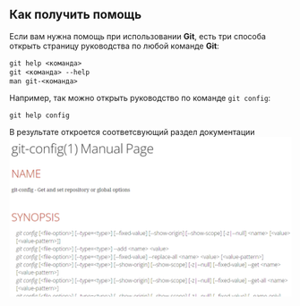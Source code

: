 ## Как получить помощь

Если вам нужна помощь при использовании **Git**, есть три способа открыть страницу руководства по любой команде **Git**:

```=bash
git help <команда>
git <команда> --help
man git-<команда>
```

Например, так можно открыть руководство по команде `git config`:

```
git help config
```

В результате откроется соответсвующий раздел документации 
![](./assets/Help_example.PNG)
